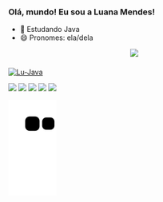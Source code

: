 ### Olá, mundo! Eu sou a Luana Mendes!

- 🌱 Estudando Java
- 😄 Pronomes: ela/dela 
<div align="center">
  <a href="https://github.com/gnofinho">
  <img height="180em" src="https://github-readme-stats.vercel.app/api?username=gnofinho&show_icons=true&theme=midnight-purple&include_all_commits=true&count_private=true"/>
</div>
<div style="display: inline_block"><br>
  <img align="center" alt="Lu-Java" height="60" width="60" src="https://cdn.jsdelivr.net/gh/devicons/devicon/icons/java/java-original-wordmark.svg">
</div>
  <p>
  </p>
  <div> 
  <a href="https://www.youtube.com/channel/UC4MCXTA3jPmURNEcmMfia1Q" target="_blank"><img src="https://img.shields.io/badge/YouTube-FF0000?style=for-the-badge&logo=youtube&logoColor=white" target="_blank"></a>
  <a href="https://instagram.com/luamendes.s" target="_blank"><img src="https://img.shields.io/badge/-Instagram-%23E4405F?style=for-the-badge&logo=instagram&logoColor=white" target="_blank"></a>
 	<a href="https://www.twitch.tv/gnofinho" target="_blank"><img src="https://img.shields.io/badge/Twitch-9146FF?style=for-the-badge&logo=twitch&logoColor=white" target="_blank"></a>
  <a href = "mailto:gnofinho@gmail.com"><img src="https://img.shields.io/badge/-Gmail-%23333?style=for-the-badge&logo=gmail&logoColor=white" target="_blank"></a>
  <a href="https://www.linkedin.com/in/luana-mendes-793294208/" target="_blank"><img src="https://img.shields.io/badge/-LinkedIn-%230077B5?style=for-the-badge&logo=linkedin&logoColor=white" target="_blank"></a> 
 
  ![Snake animation](https://github.com/rafaballerini/rafaballerini/blob/output/github-contribution-grid-snake.svg)
 
</div>
